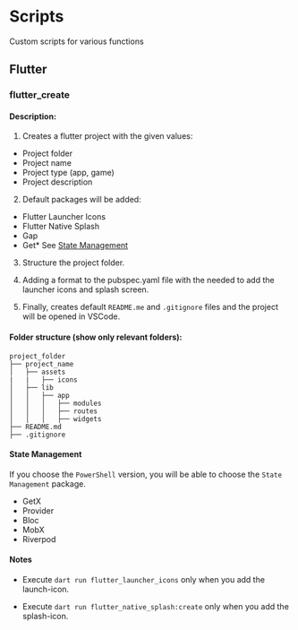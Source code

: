 # Scripts
Custom scripts for various functions

## Flutter
### flutter_create
#### Description:
1. Creates a flutter project with the given values:
- Project folder
- Project name
- Project type (app, game)
- Project description

2. Default packages will be added:
- Flutter Launcher Icons
- Flutter Native Splash
- Gap
- Get* See [State Management](#state-management)

3. Structure the project folder.

4. Adding a format to the pubspec.yaml file with the needed to add the launcher icons and splash screen.

5. Finally, creates default `README.me` and `.gitignore` files and the project will be opened in VSCode.

#### Folder structure (show only relevant folders):
```
project_folder
├── project_name
│   ├── assets
|   |   ├── icons
│   ├── lib
│   │   ├── app
│   │   │   ├── modules
│   │   │   ├── routes
│   │   │   ├── widgets
├── README.md
├── .gitignore
```



#### State Management
If you choose the `PowerShell` version, you will be able to choose the `State Management` package.

- GetX
- Provider
- Bloc
- MobX
- Riverpod

#### Notes

- Execute `dart run flutter_launcher_icons` only when you add the launch-icon.

- Execute `dart run flutter_native_splash:create` only when you add the splash-icon.
